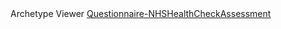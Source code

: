 <div class="alert alert-info" role="alert">
Archetype Viewer <a href="https://project-wildfyre.github.io/domain-archetype/?q=https://virtually-healthcare.github.io/Questionnaire-NHSHealthCheckAssessment.json" target="_blank">Questionnaire-NHSHealthCheckAssessment</a>
</div>

